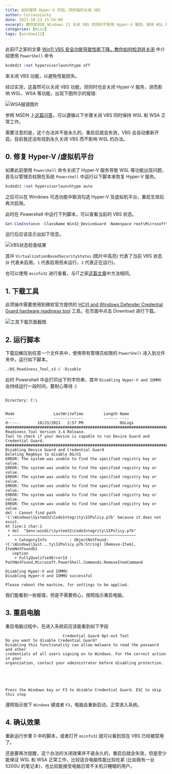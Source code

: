```yaml
---
title: 如何保持 Hyper-V 开启，同时临时关闭 VBS
author: CuriousLocky
date: 2021-10-23 15:54:00
excerpt: 教你如何在 Windows 11 关闭 VBS 的同时不影响 Hyper-V 服务，保持 WSL 和 WSA 正常工作 —— 没有 WSL 怎么种庄稼？
categories: [misc]
tags: [windows11]
---
```


此前IT之家的文章 [Win11 VBS 安全功能导致性能下降，教你如何检测并关闭](https://www.ithome.com/0/579/260.htm) 中介绍使用 `PowerShell` 命令

```PowerShell
bcdedit /set hypervisorlaunchtype off
```

来关闭 VBS 功能，以避免性能损失。

经过实测，这虽然可以关闭 VBS 功能，但同时也会关闭 Hyper-V 服务，进而影响 WSL、WSA 等功能，出现下图所示的报错:

![WSA报错图片](https://i.loli.net/2021/10/23/4rbJl7dLNsZviAM.png)

参照 MSDN 上[这篇问答](https://docs.microsoft.com/en-us/answers/questions/245071/disable-virtualization-based-security-without-disb.html)，可以遵循以下步骤关闭 VBS 同时保持 WSL 和 WSA 正常工作。

需要注意的是，这个办法并不是永久的，重启后就会失效，VBS 会自动重新开启。目前我还没有找到永久关闭 VBS 而不影响 WSL 的办法。

## 0. 修复 Hyper-V /虚拟机平台

如果此前使用 `Powershell` 命令关闭了 Hyper-V 服务导致 WSL 等功能出现问题，首先以管理员权限在系统 `Powershell` 中运行以下脚本来恢复 Hyper-V 服务。

```PowerShell
bcdedit /set hypervisorlaunchtype auto
```

之后可以在 Windows 可选功能中取消勾选 Hyper-V 及虚拟机平台，重启生效后再次启用。

此时在 Powershell 中运行下列脚本，可以查看当前的 VBS 状态。

```PowerShell
Get-CimInstance -ClassName Win32_DeviceGuard -Namespace root\Microsoft\Windows\DeviceGuard
```

运行后应该显示出如下信息。

![VBS状态检查结果](https://i.loli.net/2021/10/23/1viqtUBDFcG68dA.png)

其中 `VirtualizationBasedSecurityStatus` (图片中高亮) 代表了当前 VBS 状态 (`0` 代表未启用，`1` 代表启用但未运行，`2` 代表正在运行)。

也可以使用 `msinfo32` 进行查看，与IT之家[这篇文章](https://www.ithome.com/0/579/260.htm)中方法相同。

## 1. 下载工具

此项操作需要使用到微软官方提供的 [HCVI and Windows Defender Credential Guard hardware readiness tool](https://www.microsoft.com/en-us/download/details.aspx?id=53337) 工具。在页面中点击 Download 进行下载。

![工具下载页面截图](https://i.loli.net/2021/10/23/vxGl8QeMKWIdcaC.png)

## 2. 运行脚本

下载后解压到任意一个文件夹中，使用带有管理员权限的 `PowerShell` 进入到文件夹中，运行如下脚本。

```PowerShell
./DG_Readiness_Tool_v3.6 -Disable
```

此时 Powershell 中会打印出下列字符串，其中 `Disabling Hyper-V and IOMMU` 会持续运行一段时间，要耐心等待 :)

```text

Directory: C:\


Mode                 LastWriteTime         Length Name
----                 -------------         ------ ----
d-----        10/23/2021   2:57 PM                DGLogs
###########################################################################
Readiness Tool Version 3.4 Release.
Tool to check if your device is capable to run Device Guard and Credential Guard.
###########################################################################
Disabling Device Guard and Credential Guard
Deleting RegKeys to disable DG/CG
ERROR: The system was unable to find the specified registry key or value.
ERROR: The system was unable to find the specified registry key or value.
ERROR: The system was unable to find the specified registry key or value.
ERROR: The system was unable to find the specified registry key or value.
ERROR: The system was unable to find the specified registry key or value.
ERROR: The system was unable to find the specified registry key or value.
del : Cannot find path 'C:\Windows\System32\CodeIntegrity\SIPolicy.p7b' because it does not exist.
At line:1 char:1
 + del  "$env:windir\System32\CodeIntegrity\SIPolicy.p7b"
 + ~~~~~~~~~~~~~~~~~~~~~~~~~~~~~~~~~~~~~~~~~~~~~~~~~~~~~~
    + CategoryInfo          : ObjectNotFound: (C:\Windows\Syst...ty\SIPolicy.p7b:String) [Remove-Item], ItemNotFoundEx
   ception
    + FullyQualifiedErrorId : PathNotFound,Microsoft.PowerShell.Commands.RemoveItemCommand

Disabling Hyper-V and IOMMU
Disabling Hyper-V and IOMMU successful

Please reboot the machine, for settings to be applied.

```

我们能看到一些报错，但是不需要担心，按照指示重启电脑。

## 3. 重启电脑

重启电脑过程中，在进入系统前应该能看到如下字段

```text
                         Credential Guard Opt-out Tool
Do you want to disable Credential Guard?
Disabling this functionality can allow malware to read the password and other
credentials of all users signing on to Windows. For the correct action in your
organization, contact your administrator before disabling protection.





Press the Windows key or F3 to disable Credential Guard. ESC to skip this step
```

遵照指示按下 `Windows` 键或者 `F3`，电脑会重新启动，正常进入系统。

## 4. 确认效果

重新运行步骤 0 中的脚本，或者打开 `msinfo32` 就可以看到现在 VBS 已经被禁用了。

还是要再次提醒，这个办法的关闭效果并不是永久的，重启后就会失效，但是至少能保证 WSL 和 WSA 正常工作，比较适合电脑性能比较吃紧 (比如我有一台 5200U 的笔记本)，也比较能接受电脑日常不关机只睡眠的用户。
